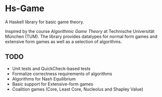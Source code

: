 Hs-Game
=======
A Haskell library for basic game theory.

Inspired by the course *Algorithmic Game Theory* at Technische Universität München (TUM). 
The library provides datatypes for normal form games and extensive form games as well as a selection of algorithms.


TODO
----
- Unit tests and QuickCheck-based tests
- Formalize correctness requirements of algorithms
- Algorithms for Nash Equilibrium
- Basic support for Extensive-form games
- Coalition games (Core, Least Core, Nucleolus and Shapley Value)